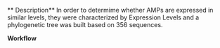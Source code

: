** Description**
In order to determime whether AMPs are expressed in similar levels, they were characterized by Expression Levels and a phylogenetic tree was built based on 356 sequences.

**Workflow** 
